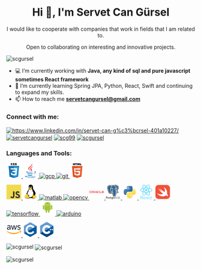 <h1 align="center">Hi 👋, I'm Servet Can Gürsel</h1>
<p align="center">I would like to cooperate with companies that work in fields that I am related to.</p>
<p align="center">Open to collaborating on interesting and innovative projects. </p>

<p align="left"> <img src="https://komarev.com/ghpvc/?username=scgursel&label=Profile%20views&color=0e75b6&style=flat" alt="scgursel" /> </p>

- 💻 I’m currently working with  **Java, any kind of sql and pure javascript sometimes React framework**
- 🌱 I’m currently learning  Spring JPA, Python, React, Swift and continuing to expand my skills.
- 📫 How to reach me **servetcangursel@gmail.com**

<h3 align="left">Connect with me:</h3>
<p align="left">
<a href="https://linkedin.com/in/https://www.linkedin.com/in/servet-can-g%c3%bcrsel-401a10227/" target="blank"><img align="center" src="https://raw.githubusercontent.com/rahuldkjain/github-profile-readme-generator/master/src/images/icons/Social/linked-in-alt.svg" alt="https://www.linkedin.com/in/servet-can-g%c3%bcrsel-401a10227/" height="30" width="40" /></a>
<a href="https://instagram.com/servetcangursel" target="blank"><img align="center" src="https://raw.githubusercontent.com/rahuldkjain/github-profile-readme-generator/master/src/images/icons/Social/instagram.svg" alt="servetcangursel" height="30" width="40" /></a>
<a href="https://www.hackerrank.com/scg99" target="blank"><img align="center" src="https://raw.githubusercontent.com/rahuldkjain/github-profile-readme-generator/master/src/images/icons/Social/hackerrank.svg" alt="scg99" height="30" width="40" /></a>
<a href="https://www.leetcode.com/scgursel" target="blank"><img align="center" src="https://raw.githubusercontent.com/rahuldkjain/github-profile-readme-generator/master/src/images/icons/Social/leet-code.svg" alt="scgursel" height="30" width="40" /></a>
</p>

<h3 align="left">Languages and Tools:</h3>
<p align="left">
<a href="https://www.w3schools.com/css/" target="_blank" rel="noreferrer">
                <img
                        src="https://raw.githubusercontent.com/devicons/devicon/master/icons/css3/css3-original-wordmark.svg"
                        alt="css3" width="40" height="40" />
        </a>
        <a href="https://www.java.com" target="_blank" rel="noreferrer">
                <img
                        src="https://raw.githubusercontent.com/devicons/devicon/master/icons/java/java-original.svg"
                        alt="java" width="40" height="40" />
        </a>

<a href="https://cloud.google.com" target="_blank" rel="noreferrer">
                <img src="https://www.vectorlogo.zone/logos/google_cloud/google_cloud-icon.svg"
                        alt="gcp" width="40" height="40" />
        </a>
        <a href="https://git-scm.com/" target="_blank" rel="noreferrer">
                <img src="https://www.vectorlogo.zone/logos/git-scm/git-scm-icon.svg" alt="git"
                        width="40" height="40" />
        </a>
        <a href="https://www.w3.org/html/" target="_blank" rel="noreferrer">
                <img
                        src="https://raw.githubusercontent.com/devicons/devicon/master/icons/html5/html5-original-wordmark.svg"
                        alt="html5" width="40" height="40" />
        </a>
        
<a href="https://developer.mozilla.org/en-US/docs/Web/JavaScript" target="_blank"
                rel="noreferrer">
                <img
                        src="https://raw.githubusercontent.com/devicons/devicon/master/icons/javascript/javascript-original.svg"
                        alt="javascript" width="40" height="40" />
        </a>
        <a href="https://www.linux.org/" target="_blank" rel="noreferrer">
                <img
                        src="https://raw.githubusercontent.com/devicons/devicon/master/icons/linux/linux-original.svg"
                        alt="linux" width="40" height="40" />
        </a>
<a href="https://www.mathworks.com/" target="_blank" rel="noreferrer">
                <img src="https://upload.wikimedia.org/wikipedia/commons/2/21/Matlab_Logo.png"
                        alt="matlab" width="40" height="40" />
        </a>
        <a href="https://opencv.org/" target="_blank" rel="noreferrer">
                <img src="https://www.vectorlogo.zone/logos/opencv/opencv-icon.svg" alt="opencv"
                        width="40" height="40" />
        </a>
        <a href="https://www.oracle.com/" target="_blank" rel="noreferrer">
                <img
                        src="https://raw.githubusercontent.com/devicons/devicon/master/icons/oracle/oracle-original.svg"
                        alt="oracle" width="40" height="40" />
        </a>
        <a href="https://www.postgresql.org" target="_blank" rel="noreferrer">
                <img
                        src="https://raw.githubusercontent.com/devicons/devicon/master/icons/postgresql/postgresql-original-wordmark.svg"
                        alt="postgresql" width="40" height="40" />
        </a>
        <a href="https://www.python.org" target="_blank" rel="noreferrer">
                <img
                        src="https://raw.githubusercontent.com/devicons/devicon/master/icons/python/python-original.svg"
                        alt="python" width="40" height="40" />
        </a>
        <a href="https://reactjs.org/" target="_blank" rel="noreferrer">
                <img
                        src="https://raw.githubusercontent.com/devicons/devicon/master/icons/react/react-original-wordmark.svg"
                        alt="react" width="40" height="40" />
        </a>
        <a href="https://developer.apple.com/swift/" target="_blank" rel="noreferrer">
                <img
                        src="https://raw.githubusercontent.com/devicons/devicon/master/icons/swift/swift-original.svg"
                        alt="swift" width="40" height="40" />
        </a>
        <a href="https://www.tensorflow.org" target="_blank" rel="noreferrer">
                <img src="https://www.vectorlogo.zone/logos/tensorflow/tensorflow-icon.svg"
                        alt="tensorflow" width="40" height="40" />
        </a>
        <a href="https://developer.android.com" target="_blank" rel="noreferrer">
                <img
                        src="https://raw.githubusercontent.com/devicons/devicon/master/icons/android/android-original-wordmark.svg"
                        alt="android" width="40" height="40" />
        </a>
        <a href="https://www.arduino.cc/" target="_blank" rel="noreferrer">
                <img src="https://cdn.worldvectorlogo.com/logos/arduino-1.svg" alt="arduino"
                        width="40" height="40" />
        </a>

<a href="https://aws.amazon.com" target="_blank" rel="noreferrer">
                <img
                        src="https://raw.githubusercontent.com/devicons/devicon/master/icons/amazonwebservices/amazonwebservices-original-wordmark.svg"
                        alt="aws" width="40" height="40" />
        </a>
        <a href="https://www.cprogramming.com/" target="_blank" rel="noreferrer">
                <img
                        src="https://raw.githubusercontent.com/devicons/devicon/master/icons/c/c-original.svg"
                        alt="c" width="40" height="40" />
        </a>
        <a href="https://www.w3schools.com/cpp/" target="_blank" rel="noreferrer">
                <img
                        src="https://raw.githubusercontent.com/devicons/devicon/master/icons/cplusplus/cplusplus-original.svg"
                        alt="cplusplus" width="40" height="40" />
        </a>
</p>

<p><img align="left" src="https://github-readme-stats.vercel.app/api/top-langs?username=scgursel&show_icons=true&locale=en&layout=compact" alt="scgursel" /></p>

<p>&nbsp;<img align="center" src="https://github-readme-stats.vercel.app/api?username=scgursel&show_icons=true&locale=en" alt="scgursel" /></p>

<p><img align="center" src="https://github-readme-streak-stats.herokuapp.com/?user=scgursel&" alt="scgursel" /></p>
